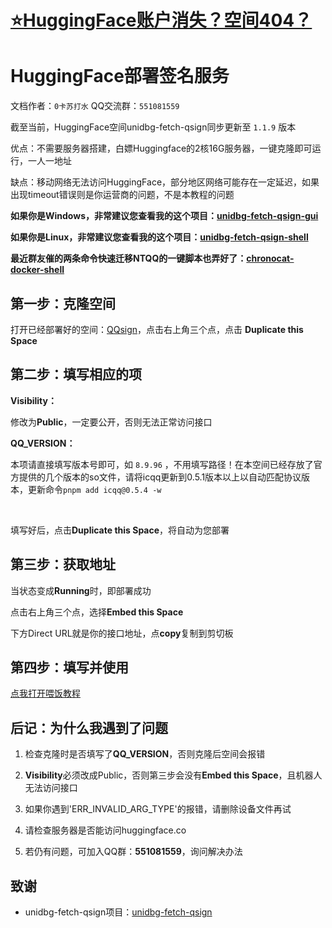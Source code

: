 # [⭐️HuggingFace账户消失？空间404？](https://github.com/CikeyQi/QQsign_docs/issues/9)

# HuggingFace部署签名服务

文档作者：`0卡苏打水`   QQ交流群：`551081559`

截至当前，HuggingFace空间unidbg-fetch-qsign同步更新至 `1.1.9` 版本

优点：不需要服务器搭建，白嫖Huggingface的2核16G服务器，一键克隆即可运行，一人一地址

缺点：移动网络无法访问HuggingFace，部分地区网络可能存在一定延迟，如果出现timeout错误则是你运营商的问题，不是本教程的问题

**如果你是Windows，非常建议您查看我的这个项目：[unidbg-fetch-qsign-gui](https://github.com/CikeyQi/unidbg-fetch-qsign-gui)**

**如果你是Linux，非常建议您查看我的这个项目：[unidbg-fetch-qsign-shell](https://github.com/CikeyQi/unidbg-fetch-qsign-shell)**

**最近群友催的两条命令快速迁移NTQQ的一键脚本也弄好了：[chronocat-docker-shell](https://github.com/CikeyQi/chronocat-docker-shell)**

## 第一步：克隆空间

打开已经部署好的空间：[QQsign](https://huggingface.co/spaces/LeafLeafLeaf/mysign)，点击右上角三个点，点击 **Duplicate this Space** 

## 第二步：填写相应的项

 **Visibility：**
 
 修改为**Public**，一定要公开，否则无法正常访问接口
 
 **QQ_VERSION：**
 
 本项请直接填写版本号即可，如 `8.9.96` ，不用填写路径！在本空间已经存放了官方提供的几个版本的so文件，请将icqq更新到0.5.1版本以上以自动匹配协议版本，更新命令`pnpm add icqq@0.5.4 -w` 

<br>

填写好后，点击**Duplicate this Space**，将自动为您部署


## 第三步：获取地址

当状态变成**Running**时，即部署成功


点击右上角三个点，选择**Embed this Space**


下方Direct URL就是你的接口地址，点**copy**复制到剪切板


## 第四步：填写并使用

[点我打开喂饭教程](https://github.com/CikeyQi/unidbg-fetch-qsign-gui/issues/4)

## 后记：为什么我遇到了问题

1. 检查克隆时是否填写了**QQ_VERSION**，否则克隆后空间会报错

2. **Visibility**必须改成Public，否则第三步会没有**Embed this Space**，且机器人无法访问接口

3. 如果你遇到'ERR_INVALID_ARG_TYPE'的报错，请删除设备文件再试

4. 请检查服务器是否能访问huggingface.co

5. 若仍有问题，可加入QQ群：**551081559**，询问解决办法

## 致谢

- unidbg-fetch-qsign项目：[unidbg-fetch-qsign](https://github.com/fuqiuluo/unidbg-fetch-qsign)
